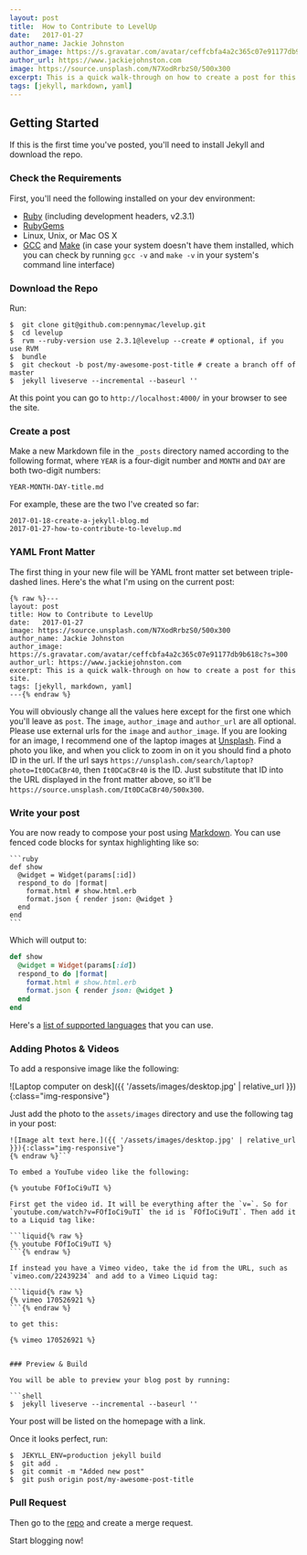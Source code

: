 ```yaml
---
layout: post
title:  How to Contribute to LevelUp
date:   2017-01-27
author_name: Jackie Johnston
author_image: https://s.gravatar.com/avatar/ceffcbfa4a2c365c07e91177db9b618c?s=300
author_url: https://www.jackiejohnston.com
image: https://source.unsplash.com/N7XodRrbzS0/500x300
excerpt: This is a quick walk-through on how to create a post for this site.
tags: [jekyll, markdown, yaml]
---
```


## Getting Started
If this is the first time you've posted, you'll need to install Jekyll and download the repo.
 
### Check the Requirements
First, you'll need the following installed on your dev environment:
 - [Ruby](https://www.ruby-lang.org/en/downloads/) (including development headers, v2.3.1)
 - [RubyGems](https://rubygems.org/pages/download)
 - Linux, Unix, or Mac OS X
 - [GCC](https://gcc.gnu.org/install/) and [Make](https://www.gnu.org/software/make/) (in case your system doesn't have them installed, which you can check by running `gcc -v` and `make -v` in your system's command line interface)


### Download the Repo

Run:
```shell
$  git clone git@github.com:pennymac/levelup.git
$  cd levelup
$  rvm --ruby-version use 2.3.1@levelup --create # optional, if you use RVM
$  bundle
$  git checkout -b post/my-awesome-post-title # create a branch off of master
$  jekyll liveserve --incremental --baseurl ''
```

At this point you can go to `http://localhost:4000/` in your browser to see the site.

### Create a post

Make a new Markdown file in the `_posts` directory named according to the following format, where `YEAR` is a four-digit number and `MONTH` and `DAY` are both two-digit numbers:

```
YEAR-MONTH-DAY-title.md
```
 For example, these are the two I've created so far:

```
2017-01-18-create-a-jekyll-blog.md
2017-01-27-how-to-contribute-to-levelup.md
```

### YAML Front Matter

The first thing in your new file will be YAML front matter set between triple-dashed lines. Here's the what I'm using on the current post:

```
{% raw %}---
layout: post
title: How to Contribute to LevelUp
date:   2017-01-27
image: https://source.unsplash.com/N7XodRrbzS0/500x300
author_name: Jackie Johnston
author_image: https://s.gravatar.com/avatar/ceffcbfa4a2c365c07e91177db9b618c?s=300
author_url: https://www.jackiejohnston.com
excerpt: This is a quick walk-through on how to create a post for this site.
tags: [jekyll, markdown, yaml]
---{% endraw %}
```
You will obviously change all the values here except for the first one which you'll leave as `post`. The `image`, `author_image` and `author_url` are all optional. Please use external urls for the `image` and `author_image`. If you are looking for an image, I recommend one of the laptop images at [Unsplash](https://unsplash.com/search/laptop). Find a photo you like, and when you click to zoom in on it you should find a photo ID in the url. If the url says `https://unsplash.com/search/laptop?photo=It0DCaCBr40`, then `It0DCaCBr40` is the ID. Just substitute that ID into the URL displayed in the front matter above, so it'll be `https://source.unsplash.com/It0DCaCBr40/500x300`.

### Write your post

You are now ready to compose your post using [Markdown](https://guides.github.com/features/mastering-markdown/). You can use fenced code blocks for syntax highlighting like so:


    ```ruby
    def show
      @widget = Widget(params[:id])
      respond_to do |format|
        format.html # show.html.erb
        format.json { render json: @widget }
      end
    end
    ```

Which will output to:

```ruby
def show
  @widget = Widget(params[:id])
  respond_to do |format|
    format.html # show.html.erb
    format.json { render json: @widget }
  end
end
``` 

Here's a [list of supported languages](https://github.com/jneen/rouge/wiki/List-of-supported-languages-and-lexers) that you can use.

### Adding Photos & Videos

To add a responsive image like the following:

![Laptop computer on desk]({{ '/assets/images/desktop.jpg' | relative_url }}){:class="img-responsive"}

Just add the photo to the `assets/images` directory and use the following tag in your post:

```markdown{% raw %}
![Image alt text here.]({{ '/assets/images/desktop.jpg' | relative_url }}){:class="img-responsive"}
{% endraw %}```

To embed a YouTube video like the following:

{% youtube FOfIoCi9uTI %}

First get the video id. It will be everything after the `v=`. So for `youtube.com/watch?v=FOfIoCi9uTI` the id is `FOfIoCi9uTI`. Then add it to a Liquid tag like:

```liquid{% raw %}
{% youtube FOfIoCi9uTI %}
```{% endraw %}

If instead you have a Vimeo video, take the id from the URL, such as `vimeo.com/22439234` and add to a Vimeo Liquid tag:

```liquid{% raw %}
{% vimeo 170526921 %}
```{% endraw %}

to get this:

{% vimeo 170526921 %}


### Preview & Build

You will be able to preview your blog post by running:

```shell
$  jekyll liveserve --incremental --baseurl ''
```

Your post will be listed on the homepage with a link.

Once it looks perfect, run:

```shell
$  JEKYLL_ENV=production jekyll build
$  git add .
$  git commit -m "Added new post"
$  git push origin post/my-awesome-post-title
```

### Pull Request

Then go to the [repo](https://github.com/pennymac/levelup) and create a merge request.

Start blogging now!

